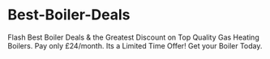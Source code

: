 # Best-Boiler-Deals
Flash Best Boiler Deals &amp; the Greatest Discount on Top Quality Gas Heating Boilers. Pay only £24/month. Its a Limited Time Offer! Get your Boiler Today.
